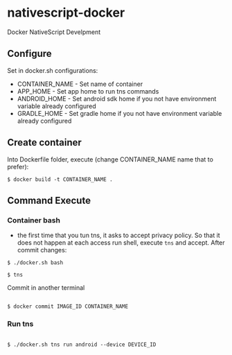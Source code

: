 # nativescript-docker
Docker NativeScript Develpment


## Configure

Set in docker.sh configurations:

* CONTAINER_NAME - Set name of container
* APP_HOME - Set app home to run tns commands
* ANDROID_HOME - Set android sdk home if you not have environment variable already configured
* GRADLE_HOME - Set gradle home if you not have environment variable already configured

## Create container

Into Dockerfile folder, execute (change CONTAINER_NAME name that to prefer):

``` 
$ docker build -t CONTAINER_NAME .

```

## Command Execute 

### Container bash

* the first time that you tun tns, it asks to accept privacy policy. So that it does not happen at each access run shell, execute `tns` and accept. After commit changes:

```
$ ./docker.sh bash

$ tns

```

Commit in another terminal

```

$ docker commit IMAGE_ID CONTAINER_NAME

```

### Run tns

```

$ ./docker.sh tns run android --device DEVICE_ID

```

